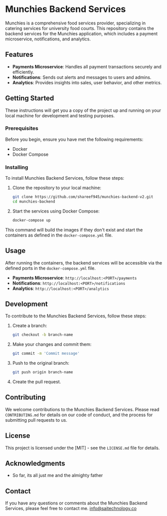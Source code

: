# Munchies Backend Services

Munchies is a comprehensive food services provider, specializing in catering services for university food courts. This repository contains the backend services for the Munchies application, which includes a payment microservice, notifications, and analytics.

## Features

- **Payments Microservice**: Handles all payment transactions securely and efficiently.
- **Notifications**: Sends out alerts and messages to users and admins.
- **Analytics**: Provides insights into sales, user behavior, and other metrics.

## Getting Started

These instructions will get you a copy of the project up and running on your local machine for development and testing purposes.

### Prerequisites

Before you begin, ensure you have met the following requirements:

- Docker
- Docker Compose

### Installing

To install Munchies Backend Services, follow these steps:

1. Clone the repository to your local machine:

   ```bash
   git clone https://github.com/shareef945/munchies-backend-v2.git
   cd munchies-backend
   ```

2. Start the services using Docker Compose:

   ```bash
   docker-compose up
   ```

This command will build the images if they don't exist and start the containers as defined in the `docker-compose.yml` file.

## Usage

After running the containers, the backend services will be accessible via the defined ports in the `docker-compose.yml` file.

- **Payments Microservice**: `http://localhost:<PORT>/payments`
- **Notifications**: `http://localhost:<PORT>/notifications`
- **Analytics**: `http://localhost:<PORT>/analytics`

## Development

To contribute to the Munchies Backend Services, follow these steps:

1. Create a branch:

   ```bash
   git checkout -b branch-name
   ```

2. Make your changes and commit them:

   ```bash
   git commit -m 'Commit message'
   ```

3. Push to the original branch:

   ```bash
   git push origin branch-name
   ```

4. Create the pull request.

## Contributing

We welcome contributions to the Munchies Backend Services. Please read `CONTRIBUTING.md` for details on our code of conduct, and the process for submitting pull requests to us.

## License

This project is licensed under the [MIT] - see the `LICENSE.md` file for details.

## Acknowledgments

- So far, its all just me and the almighty father

## Contact

If you have any questions or comments about the Munchies Backend Services, please feel free to contact me. info@saitechnology.co
